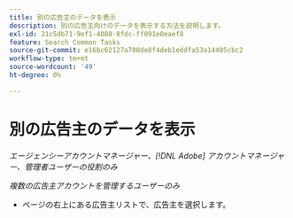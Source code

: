 ```yaml
---
title: 別の広告主のデータを表示
description: 別の広告主向けのデータを表示する方法を説明します。
exl-id: 31c5db71-9ef1-4088-8fdc-ff091e0eaef8
feature: Search Common Tasks
source-git-commit: e16bc62127a708de8f4deb1eddfa53a14405cbc2
workflow-type: tm+mt
source-wordcount: '49'
ht-degree: 0%

---
```


# 別の広告主のデータを表示

*エージェンシーアカウントマネージャー、[!DNL Adobe] アカウントマネージャー、管理者ユーザーの役割のみ*

*複数の広告主アカウントを管理するユーザーのみ*

* ページの右上にある広告主リストで、広告主を選択します。

